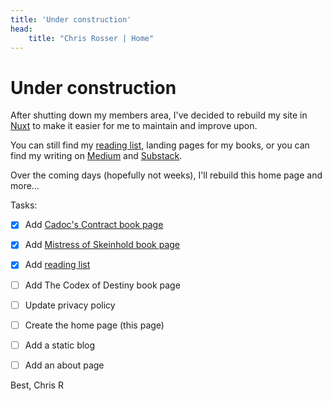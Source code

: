 ```yaml
---
title: 'Under construction'
head:
    title: "Chris Rosser | Home"
---
```


# Under construction

After shutting down my members area, I've decided to rebuild my site in [Nuxt](https://nuxt.com) to make it easier for me to maintain and improve upon.

You can still find my [reading list](/reading), landing pages for my books, or you can find my writing on [Medium](https://medium.com/@chrisrosser) and [Substack](https://chrisrosser.substack.com/).

Over the coming days (hopefully not weeks), I'll rebuild this home page and more...

Tasks:

- [x] Add [Cadoc's Contract book page](/books/cadocs-contract)
- [x] Add [Mistress of Skeinhold book page](/books/mistress-of-skeinhold)
- [x] Add [reading list](/reading)
- [ ] Add The Codex of Destiny book page
- [ ] Update privacy policy
- [ ] Create the home page (this page)
- [ ] Add a static blog
- [ ] Add an about page


Best,
Chris R
